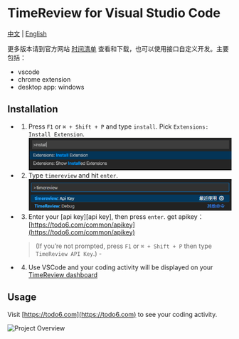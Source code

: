 # TimeReview for Visual Studio Code
[中文](README.md) | [English](README-EN.md) 

更多版本请到官方网站 [时间清单](https://todo6.com) 查看和下载，也可以使用接口自定义开发。主要包括：
- vscode
- chrome extension
- desktop app: windows


## Installation

- 1. Press `F1` or `⌘ + Shift + P` and type `install`. Pick `Extensions: Install Extension`.
    ![type install](./images/type-install.png)
- 2. Type `timereview` and hit `enter`.
    ![type timereview](./images/type-timereview.png)
- 3. Enter your [api key][api key], then press `enter`. get apikey：[https://todo6.com/common/apikey](https://todo6.com/common/apikey)
    > (If you’re not prompted, press `F1` or `⌘ + Shift + P` then type `TimeReview API Key`.)  - 
- 4. Use VSCode and your coding activity will be displayed on your [TimeReview dashboard](https://todo6.com)

## Usage

Visit [https://todo6.com](https://todo6.com) to see your coding activity.

![Project Overview](https://todo6.com/static/ScreenShots/timereview-vscode.jpg)
